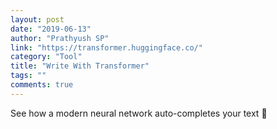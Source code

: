 ```yaml
---
layout: post
date: "2019-06-13"
author: "Prathyush SP"
link: "https://transformer.huggingface.co/"
category: "Tool"
title: "Write With Transformer"
tags: ""
comments: true
---
```

See how a modern neural network auto-completes your text 🤗